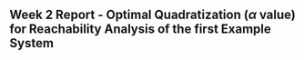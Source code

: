 ## Week 2 Report - Optimal Quadratization ($\alpha$ value) for Reachability Analysis of the first Example System